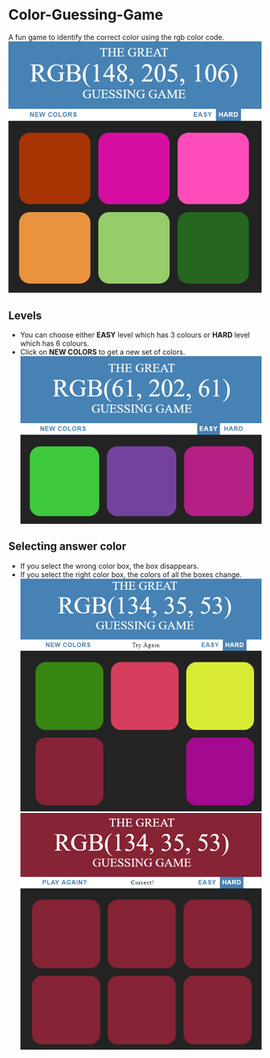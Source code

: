# Color-Guessing-Game
A fun game to identify the correct color using the rgb color code.
![](git_imgs/game1.PNG)
## Levels
* You can choose either **EASY** level which has 3 colours or **HARD** level which has 6 colours.
* Click on **NEW COLORS** to get a new set of colors.<br>
![](git_imgs/easy.PNG)
## Selecting answer color
- If you select the wrong color box, the box disappears.
- If you select the right color box, the colors of all the boxes change.
![](git_imgs/wrong.PNG)![](git_imgs/correct.PNG)
